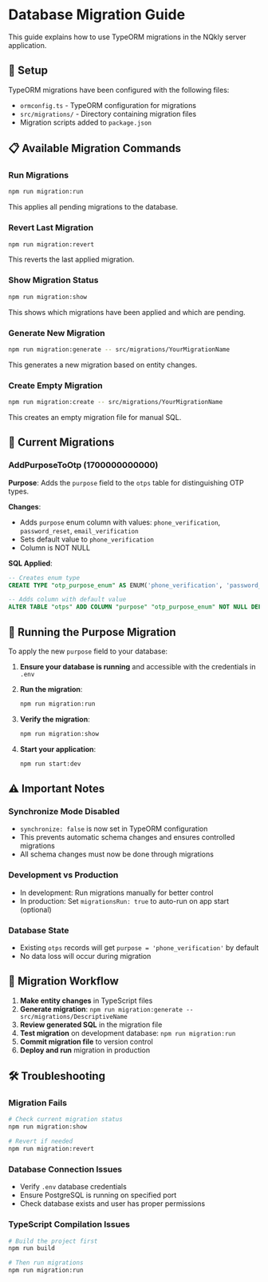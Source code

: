 # Database Migration Guide

This guide explains how to use TypeORM migrations in the NQkly server application.

## 🔧 Setup

TypeORM migrations have been configured with the following files:
- `ormconfig.ts` - TypeORM configuration for migrations
- `src/migrations/` - Directory containing migration files
- Migration scripts added to `package.json`

## 📋 Available Migration Commands

### Run Migrations
```bash
npm run migration:run
```
This applies all pending migrations to the database.

### Revert Last Migration
```bash
npm run migration:revert
```
This reverts the last applied migration.

### Show Migration Status
```bash
npm run migration:show
```
This shows which migrations have been applied and which are pending.

### Generate New Migration
```bash
npm run migration:generate -- src/migrations/YourMigrationName
```
This generates a new migration based on entity changes.

### Create Empty Migration
```bash
npm run migration:create -- src/migrations/YourMigrationName
```
This creates an empty migration file for manual SQL.

## 🎯 Current Migrations

### AddPurposeToOtp (1700000000000)
**Purpose**: Adds the `purpose` field to the `otps` table for distinguishing OTP types.

**Changes**:
- Adds `purpose` enum column with values: `phone_verification`, `password_reset`, `email_verification`
- Sets default value to `phone_verification`
- Column is NOT NULL

**SQL Applied**:
```sql
-- Creates enum type
CREATE TYPE "otp_purpose_enum" AS ENUM('phone_verification', 'password_reset', 'email_verification');

-- Adds column with default value
ALTER TABLE "otps" ADD COLUMN "purpose" "otp_purpose_enum" NOT NULL DEFAULT 'phone_verification';
```

## 🚀 Running the Purpose Migration

To apply the new `purpose` field to your database:

1. **Ensure your database is running** and accessible with the credentials in `.env`

2. **Run the migration**:
   ```bash
   npm run migration:run
   ```

3. **Verify the migration**:
   ```bash
   npm run migration:show
   ```

4. **Start your application**:
   ```bash
   npm run start:dev
   ```

## ⚠️ Important Notes

### Synchronize Mode Disabled
- `synchronize: false` is now set in TypeORM configuration
- This prevents automatic schema changes and ensures controlled migrations
- All schema changes must now be done through migrations

### Development vs Production
- In development: Run migrations manually for better control
- In production: Set `migrationsRun: true` to auto-run on app start (optional)

### Database State
- Existing `otps` records will get `purpose = 'phone_verification'` by default
- No data loss will occur during migration

## 🔄 Migration Workflow

1. **Make entity changes** in TypeScript files
2. **Generate migration**: `npm run migration:generate -- src/migrations/DescriptiveName`
3. **Review generated SQL** in the migration file
4. **Test migration** on development database: `npm run migration:run`
5. **Commit migration file** to version control
6. **Deploy and run** migration in production

## 🛠️ Troubleshooting

### Migration Fails
```bash
# Check current migration status
npm run migration:show

# Revert if needed
npm run migration:revert
```

### Database Connection Issues
- Verify `.env` database credentials
- Ensure PostgreSQL is running on specified port
- Check database exists and user has proper permissions

### TypeScript Compilation Issues
```bash
# Build the project first
npm run build

# Then run migrations
npm run migration:run
``` 